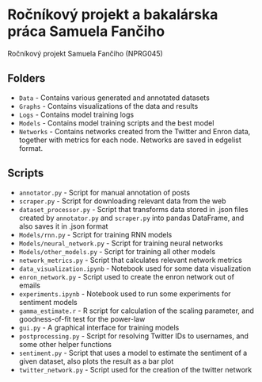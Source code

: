# Ročníkový projekt a bakalárska práca Samuela Fančiho

Ročníkový projekt Samuela Fančiho (NPRG045)

## Folders
- ``Data`` - Contains various generated and annotated datasets
- ``Graphs`` - Contains visualizations of the data and results
- ``Logs`` - Contains model training logs 
- ``Models`` - Contains model training scripts and the best model
- ``Networks`` - Contains networks created from the Twitter and Enron data, 
  together with metrics for each node. Networks are saved in edgelist format.

## Scripts
- ``annotator.py`` - Script for manual annotation of posts
- ``scraper.py`` - Script for downloading relevant data from the web
- ``dataset_processor.py`` - Script that transforms data stored in .json files created by ``annotator.py`` and ``scraper.py`` into pandas DataFrame,
                         and also saves it in .json format
- ``Models/rnn.py`` - Script for training RNN models
- ``Models/neural_network.py`` - Script for training neural networks
- ``Models/other_models.py`` - Script for training all other models
- ``network_metrics.py`` - Script that calculates relevant network metrics
- ``data_visualization.ipynb`` - Notebook used for some data visualization
- ``enron_network.py`` - Script used to create the enron network out of emails
- ``experiments.ipynb`` - Notebook used to run some experiments for sentiment models
- ``gamma_estimate.r`` - R script for calculation of the scaling parameter, and goodness-of-fit test for the power-law
- ``gui.py`` - A graphical interface for training models
- ``postprocessing.py`` - Script for resolving Twitter IDs to usernames, and some other helper functions
- ``sentiment.py`` - Script that uses a model to estimate the sentiment of a given dataset, also plots the result as a bar plot
- ``twitter_network.py`` - Script used for the creation of the twitter network
